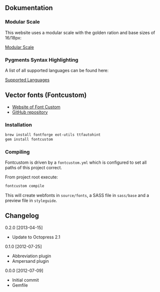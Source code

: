 ## Dokumentation

### Modular Scale

This website uses a modular scale with the golden ration and base sizes of 16/18px:

[Modular Scale](http://modularscale.com/scale/?px1=18&px2=16&ra1=1.618&ra2=0)

### Pygments Syntax Highlighting

A list of all supported languages can be found here:

[Supported Languages](http://pygments.org/languages/)

## Vector fonts (Fontcustom)

* [Website of Font Custom](http://fontcustom.com/)
* [GitHub repository](https://github.com/FontCustom/fontcustom)

### Installation

```bash
brew install fontforge eot-utils ttfautohint
gem install fontcustom
```
### Compiling

Fontcustom is driven by a `fontcustom.yml` which is configured to set all paths of this project correct.

From project root execute:

```bash
fontcustom compile
```

This will create webfonts in `source/fonts`, a SASS file in `sass/base` and a preview file in `styleguide`.

## Changelog

0.2.0 [2013-04-15]

* Update to Octopress 2.1

0.1.0 [2012-07-25]

* Abbreviation plugin
* Ampersand plugin

0.0.0 [2012-07-09]

* Initial commit
* Gemfile
